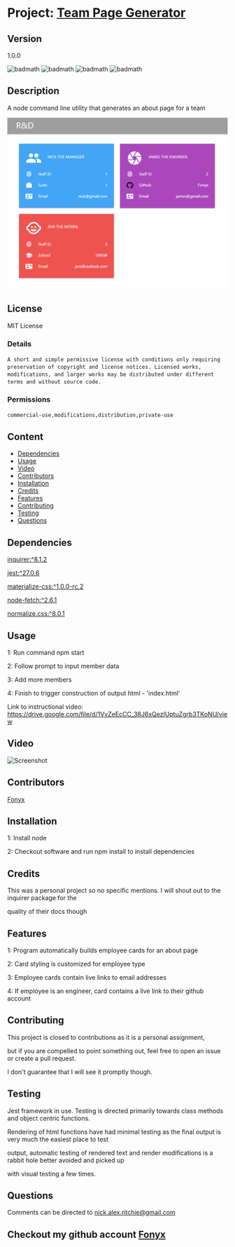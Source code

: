 # Project: [Team Page Generator](https://github.com/Fonyx/teamGenerator)

## Version

1.0.0

![badmath](https://img.shields.io/github/license/Fonyx/teamGenerator)  ![badmath](https://img.shields.io/github/languages/count/Fonyx/teamGenerator)  ![badmath](https://img.shields.io/github/commit-activity/m/Fonyx/teamGenerator)  ![badmath](https://img.shields.io/github/contributors/Fonyx/teamGenerator)  

## Description

A node command line utility that generates an about page for a team

![Alt text](https://github.com/Fonyx/teamGenerator/blob/main/assets/images/screenshot.PNG?raw=true "project screenshot")  

## License

MIT License

### Details  

```A short and simple permissive license with conditions only requiring preservation of copyright and license notices. Licensed works, modifications, and larger works may be distributed under different terms and without source code.  ```

### Permissions  

```commercial-use,modifications,distribution,private-use  ```

## Content 

- [Dependencies](#dependencies)
- [Usage](#usage)
- [Video](#video)
- [Contributors](#contributors)
- [Installation](#installation)
- [Credits](#credits)
- [Features](#features)
- [Contributing](#contributing)
- [Testing](#testing)
- [Questions](#questions)




## Dependencies  

[inquirer:^8.1.2](https://www.npmjs.com/package/inquirer)

[jest:^27.0.6](https://www.npmjs.com/package/jest)

[materialize-css:^1.0.0-rc.2](https://www.npmjs.com/package/materialize-css)

[node-fetch:^2.6.1](https://www.npmjs.com/package/node-fetch)

[normalize.css:^8.0.1](https://www.npmjs.com/package/normalize.css)



## Usage

1: Run command npm start  
  
2: Follow prompt to input member data  
  
3: Add more members  
  
4: Finish to trigger construction of output html - 'index.html'   
  

  
Link to instructional video: https://drive.google.com/file/d/1VvZeEcCC_38J6xQezlUptuZgrb3TKoNU/view 

## Video

![Screenshot](https://github.com/Fonyx/teamGenerator/blob/main/assets/images/screencap.gif?raw=true "usage screencap")  

## Contributors 

[Fonyx](https://github.com/Fonyx)

## Installation

1: Install node  
  
2: Checkout software and run npm install to install dependencies  

## Credits

This was a personal project so no specific mentions. I will shout out to the inquirer package for the 
  
quality of their docs though

## Features

1: Program automatically builds employee cards for an about page  
  
2: Card styling is customized for employee type  
  
3: Employee cards contain live links to email addresses  
  
4: If employee is an engineer, card contains a live link to their github account 

## Contributing

This project is closed to contributions as it is a personal assignment, 
  
but if you are compelled to point something out, feel free to open an issue or create a pull request. 
  
I don't guarantee that I will see it promptly though. 

## Testing

Jest framework in use. Testing is directed primarily towards class methods and object centric functions.
  
Rendering of html functions have had minimal testing as the final output is very much the easiest place to test 
  
output, automatic testing of rendered text and render modifications is a rabbit hole better avoided and picked up 
  
with visual testing a few times. 

## Questions

Comments can be directed to nick.alex.ritchie@gmail.com 



## Checkout my github account [Fonyx](https://github.com/Fonyx)



